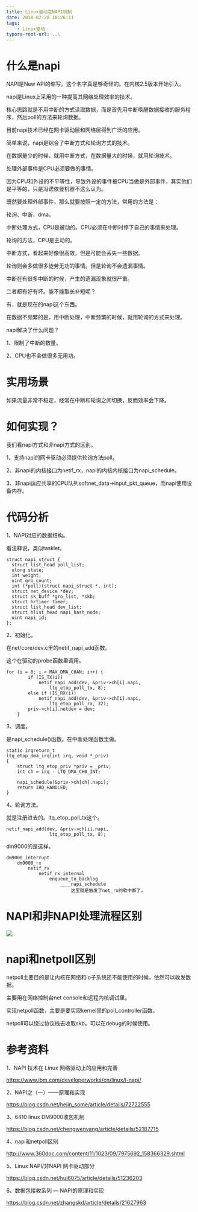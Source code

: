 ```yaml
---
title: Linux驱动之NAPI机制
date: 2018-02-28 18:26:11
tags:
	- Linux驱动
typora-root-url: ..\
---
```




# 什么是napi

NAPI是New API的缩写。这个名字真是够奇怪的。在内核2.5版本开始引入。

napi是Linux上采用的一种提高其网络处理效率的技术。

核心思路就是不用中断的方式读取数据，而是首先用中断唤醒数据接收的服务程序，然后poll的方法来轮询数据。

目前napi技术已经在网卡驱动层和网络层得到广泛的应用。

简单来说，napi是综合了中断方式和轮询方式的技术。

在数据量少的时候，就用中断方式，在数据量大的时候，就用轮询技术。



处理外部事件是CPU必须要做的事情。

因为CPU和外设的不平等性，导致外设的事件被CPU当做是外部事件，其实他们是平等的，只是冯诺依曼机器不这么认为。

既然要处理外部事件，那么就要按照一定的方法，常用的方法是：

轮询、中断、dma。

中断处理方式，CPU是被动的。CPU必须在中断时停下自己的事情来处理。

轮询的方法，CPU是主动的。

中断方式，看起来好像很高效，但是可能会丢失一些数据。

轮询则会多做很多徒劳无功的事情。但是轮询不会遗漏事情。

中断在有很多中断的时候，产生的遗漏现象就很严重。

二者都有好有坏。能不能取长补短呢？

有，就是现在的napi这个东西。

在数据不频繁的是，用中断处理，中断频繁的时候，就用轮询的方式来处理。

napi解决了什么问题？

1、限制了中断的数量。

2、CPU也不会做很多无用功。

# 实用场景

如果流量非常不稳定，经常在中断和轮询之间切换，反而效率会下降。



# 如何实现？

我们看napi方式和非napi方式的区别。

1、支持napi的网卡驱动必须提供轮询方法poll。

2、非napi的内核接口为netif_rx，napi的内核内核接口为napi_schedule。

3、非napi适应共享的CPU队列softnet_data->input_pkt_queue，而napi使用设备内存。



# 代码分析

1、NAPI对应的数据结构。

看注释说，类似tasklet。

```
struct napi_struct {
  struct list_head poll_list;
  ulong state;
  int weight;
  uint gro_count;
  int (*poll)(struct napi_struct *, int);
  struct net_device *dev;
  struct sk_buff *gro_list, *skb;
  struct hrtimer timer;
  struct list_head dev_list;
  struct hlist_head napi_hash_node;
  uint napi_id;
};
```

2、初始化。

在net/core/dev.c里的netif_napi_add函数。

这个在驱动的probe函数里调用。

```
for (i = 0; i < MAX_DMA_CHAN; i++) {
		if (IS_TX(i))
			netif_napi_add(dev, &priv->ch[i].napi,
				ltq_etop_poll_tx, 8);
		else if (IS_RX(i))
			netif_napi_add(dev, &priv->ch[i].napi,
				ltq_etop_poll_rx, 32);
		priv->ch[i].netdev = dev;
	}
```



3、调度。

是napi_schedule()函数。在中断处理函数里做。

```
static irqreturn_t
ltq_etop_dma_irq(int irq, void *_priv)
{
	struct ltq_etop_priv *priv = _priv;
	int ch = irq - LTQ_DMA_CH0_INT;

	napi_schedule(&priv->ch[ch].napi);
	return IRQ_HANDLED;
}
```



4、轮询方法。

就是注册进去的。ltq_etop_poll_tx这个。

```
netif_napi_add(dev, &priv->ch[i].napi,
				ltq_etop_poll_tx, 8);
```



dm9000的是这样。

```
dm9000_interrupt
	dm9000_rx
		netif_rx
			netif_rx_internal
				enqueue_to_backlog
					____napi_schedule
						这里就是触发了net_rx的软中断了。
```

# NAPI和非NAPI处理流程区别

![](/images/napi流程.png)

# napi和netpoll区别

netpoll主要目的是让内核在网络和io子系统还不能使用的时候，依然可以收发数据。

主要用在网络控制台net console和远程内核调试里。

实现netpoll函数，主要是要实现kernel里的poll_controller函数。

netpoll可以绕过协议栈去收取skb。可以在debug的时候使用。







# 参考资料

1、NAPI 技术在 Linux 网络驱动上的应用和完善

https://www.ibm.com/developerworks/cn/linux/l-napi/

2、NAPI之（一）——原理和实现

https://blog.csdn.net/hejin_some/article/details/72722555

3、6410 linux DM9000收包机制

https://blog.csdn.net/chengwenyang/article/details/52187715

4、napi和netpoll区别

http://www.360doc.com/content/11/1023/09/7975692_158366329.shtml

5、Linux NAPI/非NAPI 网卡驱动部分

https://blog.csdn.net/hui6075/article/details/51236203

6、数据包接收系列 — NAPI的原理和实现

https://blog.csdn.net/zhangskd/article/details/21627963
